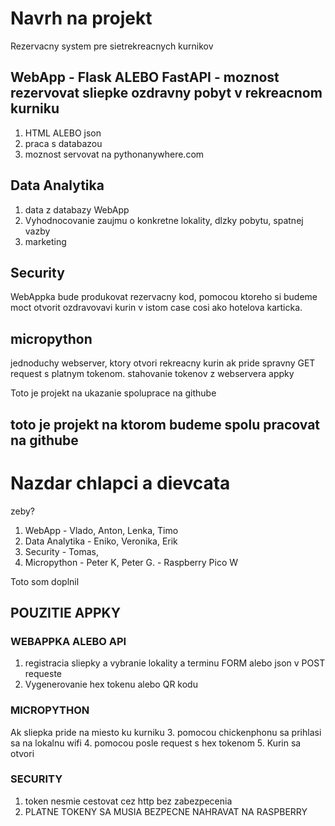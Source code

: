 # Navrh na projekt

Rezervacny system pre sietrekreacnych kurnikov

## WebApp - Flask ALEBO FastAPI - moznost rezervovat sliepke ozdravny pobyt v rekreacnom kurniku 
1. HTML ALEBO json
2. praca s databazou
3. moznost servovat na pythonanywhere.com

## Data Analytika
1. data z databazy WebApp
2. Vyhodnocovanie zaujmu o konkretne lokality, dlzky pobytu, spatnej vazby
3. marketing

## Security
WebAppka bude produkovat rezervacny kod, pomocou ktoreho si budeme moct otvorit ozdravovavi kurin v istom case
cosi ako hotelova karticka.

## micropython
jednoduchy webserver, ktory otvori rekreacny kurin ak pride spravny GET request s platnym tokenom.
stahovanie tokenov z webservera appky 

Toto je projekt na ukazanie spoluprace na githube

## toto je projekt na ktorom budeme spolu pracovat na githube


Nazdar chlapci a dievcata
=======
zeby? 

1. WebApp - Vlado, Anton, Lenka, Timo
2. Data Analytika - Eniko, Veronika, Erik
4. Security - Tomas, 
5. Micropython - Peter K, Peter G.  - Raspberry Pico W 

Toto som doplnil

## POUZITIE APPKY
### WEBAPPKA ALEBO API
1. registracia sliepky a vybranie lokality a terminu FORM alebo json v POST requeste
2. Vygenerovanie hex tokenu alebo QR kodu

### MICROPYTHON
Ak sliepka pride na miesto ku kurniku
3. pomocou chickenphonu sa prihlasi sa na lokalnu wifi
4. pomocou posle request s hex tokenom
5. Kurin sa otvori

### SECURITY
1. token nesmie cestovat cez http bez zabezpecenia
2. PLATNE TOKENY SA MUSIA BEZPECNE NAHRAVAT NA RASPBERRY